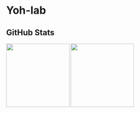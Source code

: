# Yoh-lab

<!--
**Yoh-lab/Yoh-lab** is a ✨ _special_ ✨ repository because its `README.md` (this file) appears on your GitHub profile.

Here are some ideas to get you started:

- 🔭 I’m currently working on ...
- 🌱 I’m currently learning ...
- 👯 I’m looking to collaborate on ...
- 🤔 I’m looking for help with ...
- 💬 Ask me about ...
- 📫 How to reach me: ...
- 😄 Pronouns: ...
- ⚡ Fun fact: ...
-->


## GitHub Stats

<a href="https://github.com/tocoteron">
  <img align="left" height="170px" src="https://github-readme-stats-self-theta-45.vercel.app/api?username=yoh-lab&count_private=true&show_icons=true&theme=dracula" />
</a>
<a href="https://github.com/tocoteron">
  <img align="left" height="170px" src="https://github-readme-stats-self-theta-45.vercel.app/api/top-langs/?username=yoh-lab&count_private=true&layout=compact&theme=dracula" />
</a>

